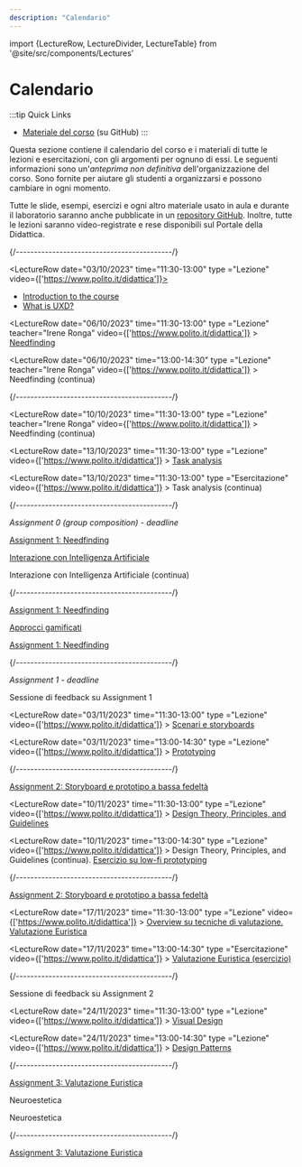 ```yaml
---
description: "Calendario" 
---
```


import {LectureRow, LectureDivider, LectureTable} from '@site/src/components/Lectures'


# Calendario

:::tip Quick Links
* [Materiale del corso](https://github.com/polito-uxd-2023/materiale) (su GitHub)
:::

Questa sezione contiene il calendario del corso e i materiali di tutte le lezioni e esercitazioni, con gli argomenti per ognuno di essi. Le seguenti informazioni sono un'*anteprima non definitiva* dell'organizzazione del corso. Sono fornite per aiutare gli studenti a organizzarsi e possono cambiare in ogni momento.

Tutte le slide, esempi, esercizi e ogni altro materiale usato in aula e durante il laboratorio saranno anche pubblicate in un [repository GitHub](https://github.com/polito-uxd-2023/materiale). Inoltre, tutte le lezioni saranno video-registrate e rese disponibili sul Portale della Didattica.

<LectureTable defaultTeacher="Alberto Monge Roffarello" defaultType="Lecture" showMaterial={false} language='IT'>

<LectureDivider topic='Settimana 1'/>{/*-------------------------------------------*/}

<LectureRow
    date="03/10/2023" time="11:30-13:00" type ="Lezione"
    video={['https://www.polito.it/didattica']}>
    <ul>
    <li><a href="https://polito-uxd-2023.github.io/materiale/slides/00-intro.pdf">Introduction to the course</a></li>
    <li><a href="https://polito-uxd-2023.github.io/materiale/slides/01-whatisUXD.pdf">What is UXD?</a></li>
    </ul>
</LectureRow>

<LectureRow 
    date="06/10/2023" time="11:30-13:00" type ="Lezione" teacher="Irene Ronga"
    video={['https://www.polito.it/didattica']}
    >
    <a href="https://polito-uxd-2023.github.io/materiale/slides/02-needfinding.pdf">Needfinding</a>
</LectureRow>

<LectureRow
    date="06/10/2023" time="13:00-14:30" type ="Lezione" teacher="Irene Ronga"
    video={['https://www.polito.it/didattica']}
    >
    Needfinding (continua)
</LectureRow>

<LectureDivider topic='Settimana 2'/>{/*-------------------------------------------*/}

<LectureRow 
    date="10/10/2023" time="11:30-13:00" type ="Lezione" teacher="Irene Ronga"
    video={['https://www.polito.it/didattica']}
    >
    Needfinding (continua)
</LectureRow>

<LectureRow 
    date="13/10/2023" time="11:30-13:00" type ="Lezione" video={['https://www.polito.it/didattica']}
    >
    <a href="https://polito-uxd-2023.github.io/materiale/slides/03-tasks.pdf">Task analysis</a>
</LectureRow>

<LectureRow 
    date="13/10/2023" time="11:30-13:00" type ="Esercitazione" video={['https://www.polito.it/didattica']}
    >
    Task analysis (continua)
</LectureRow>

<LectureDivider topic='Settimana 2'/>{/*-------------------------------------------*/}

<LectureRow variant='success'
    date="16/10/2023" time="EOD" type="" teacher=""
    >
    <em>Assignment 0 (group composition) - deadline</em>
</LectureRow>

<LectureRow 
    date="17/10/2023" time="11:30-13:00" type ="Laboratorio"
    >
    <a href="https://polito-uxd-2023.github.io/materiale/assignments/A1-needfinding.pdf">Assignment 1: Needfinding</a>
</LectureRow>

<LectureRow 
    date="20/10/2023" time="11:30-13:00" type ="Lezione" teacher="Irene Ronga"
    >
    <a href="https://polito-uxd-2023.github.io/materiale/slides/04-AIinteraction.pdf">Interazione con Intelligenza Artificiale</a>
</LectureRow>

<LectureRow
    date="20/10/2023" time="13:00-14:30" type ="Esercitazione" teacher="Irene Ronga"
    >
   Interazione con Intelligenza Artificiale (continua)
</LectureRow>

<LectureDivider topic='Settimana 3'/>{/*-------------------------------------------*/}

<LectureRow 
    date="24/10/2023" time="11:30-13:00" type ="Laboratorio"
    >
    <a href="https://polito-uxd-2023.github.io/materiale/assignments/A1-needfinding.pdf">Assignment 1: Needfinding</a>
</LectureRow>

<LectureRow 
    date="27/10/2023" time="11:30-13:00" type ="Lezione" teacher="Irene Ronga"
    >
   <a href="https://polito-uxd-2023.github.io/materiale/slides/05-gamification.pdf">Approcci gamificati</a>
</LectureRow>

<LectureRow
    date="27/10/2023" time="13:00-14:30" type ="Laboratorio" teacher="Irene Ronga"
    >
    <a href="https://polito-uxd-2023.github.io/materiale/assignments/A1-needfinding.pdf">Assignment 1: Needfinding</a>
</LectureRow>

<LectureDivider topic='Settimana 4'/>{/*-------------------------------------------*/}

<LectureRow variant='success'
    date="30/10/2023" time="EOD" type="" teacher=""
    >
    <em>Assignment 1 - deadline</em>
</LectureRow>

<LectureRow 
    date="31/10/2023" time="11:30-13:00" type ="Laboratorio"
    >
    Sessione di feedback su Assignment 1
</LectureRow>

<LectureRow 
    date="03/11/2023" time="11:30-13:00" type ="Lezione" video={['https://www.polito.it/didattica']}
    >
   <a href="https://polito-uxd-2023.github.io/materiale/slides/06-storyboards.pdf">Scenari e storyboards</a>
</LectureRow>

<LectureRow
    date="03/11/2023" time="13:00-14:30" type ="Lezione" video={['https://www.polito.it/didattica']}
    >
    <a href="https://polito-uxd-2023.github.io/materiale/slides/07-prototyping.pdf">Prototyping</a>
</LectureRow>

<LectureDivider topic='Settimana 5'/>{/*-------------------------------------------*/}

<LectureRow 
    date="07/11/2023" time="11:30-13:00" type ="Laboratorio"
    >
    <a href="https://polito-uxd-2023.github.io/materiale/assignments/A2-storyboard-paper-prototypes.pdf">Assignment 2: Storyboard e prototipo a bassa fedeltà</a>
</LectureRow>

<LectureRow 
    date="10/11/2023" time="11:30-13:00" type ="Lezione" video={['https://www.polito.it/didattica']}
    >
   <a href="https://polito-uxd-2023.github.io/materiale/slides/08-design-principles.pdf">Design Theory, Principles, and Guidelines</a>
</LectureRow>

<LectureRow
    date="10/11/2023" time="13:00-14:30" type ="Lezione" video={['https://www.polito.it/didattica']}
    >
    Design Theory, Principles, and Guidelines (continua). <a href="https://polito-uxd-2023.github.io/materiale/slides/08b-low-fi-prototypes-exercise.pdf">Esercizio su low-fi prototyping</a>
</LectureRow>

<LectureDivider topic='Settimana 6'/>{/*-------------------------------------------*/}

<LectureRow 
    date="14/11/2023" time="11:30-13:00" type ="Laboratorio"
    >
    <a href="https://polito-uxd-2023.github.io/materiale/assignments/A2-storyboard-paper-prototypes.pdf">Assignment 2: Storyboard e prototipo a bassa fedeltà</a>
</LectureRow>

<LectureRow 
    date="17/11/2023" time="11:30-13:00" type ="Lezione" video={['https://www.polito.it/didattica']}
    >
   <a href="https://polito-uxd-2023.github.io/materiale/slides/09-heuristic-evaluation.pdf">Overview su tecniche di valutazione. Valutazione Euristica</a>
</LectureRow>

<LectureRow
    date="17/11/2023" time="13:00-14:30" type ="Esercitazione" video={['https://www.polito.it/didattica']}
    >
    <a href="https://polito-uxd-2023.github.io/materiale/slides/09b-heuristic-evaluation-exercise.pdf">Valutazione Euristica (esercizio)</a>
</LectureRow>

<LectureDivider topic='Settimana 7'/>{/*-------------------------------------------*/}

<LectureRow 
    date="21/11/2023" time="11:30-13:00" type ="Laboratorio"
    >
    Sessione di feedback su Assignment 2
</LectureRow>

<LectureRow 
    date="24/11/2023" time="11:30-13:00" type ="Lezione" video={['https://www.polito.it/didattica']}
    >
   <a href="https://polito-uxd-2023.github.io/materiale/slides/10-visualdesign.pdf">Visual Design</a>
</LectureRow>

<LectureRow
    date="24/11/2023" time="13:00-14:30" type ="Lezione" video={['https://www.polito.it/didattica']}
    >
    <a href="https://polito-uxd-2023.github.io/materiale/slides/11-design-patterns-pdf">Design Patterns</a>
</LectureRow>

<LectureDivider topic='Settimana 8'/>{/*-------------------------------------------*/}

<LectureRow 
    date="28/11/2023" time="11:30-13:00" type ="Laboratorio"
    >
    <a href="https://polito-uxd-2023.github.io/materiale/assignments/A3-heuristic-evaluation.pdf">Assignment 3: Valutazione Euristica</a>
</LectureRow>

<LectureRow 
    date="01/12/2023" time="11:30-13:00" type ="Lezione" teacher="Irene Ronga"
    >
   Neuroestetica
</LectureRow>

<LectureRow
    date="01/12/2023" time="13:00-14:30" type ="Lezione" teacher="Irene Ronga"
    >
    Neuroestetica
</LectureRow>

<LectureDivider topic='Settimana 9'/>{/*-------------------------------------------*/}

<LectureRow 
    date="05/12/2023" time="11:30-13:00" type ="Laboratorio"
    >
    <a href="https://polito-uxd-2023.github.io/materiale/assignments/A3-heuristic-evaluation.pdf">Assignment 3: Valutazione Euristica</a>
</LectureRow>

</LectureTable>


